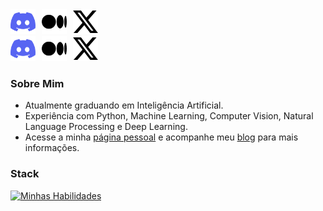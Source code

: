 <div style="display: flex; gap: 10px;">
    <a href="" title="Discord">
        <img src="https://raw.githubusercontent.com/CLorant/readme-social-icons/main/large/colored/discord.svg" alt="Discord" width="40">
    </a>
    <a href="" title="Medium">
        <img src="https://raw.githubusercontent.com/CLorant/readme-social-icons/main/large/colored/medium.svg" alt="Medium" width="40">
    </a>
    <a href="" title="X">
        <img src="https://raw.githubusercontent.com/CLorant/readme-social-icons/main/large/colored/twitter-x.svg" alt="X" width="40">
    </a>
</div>
<div style="display: flex; gap: 10px;">
    <a href="" title="Discord">
        <img src="https://raw.githubusercontent.com/CLorant/readme-social-icons/main/large/colored/discord.svg" alt="Discord" width="40">
    </a>
    <a href="" title="Medium">
        <img src="https://raw.githubusercontent.com/CLorant/readme-social-icons/main/large/colored/medium.svg" alt="Medium" width="40">
    </a>
    <a href="" title="X">
        <img src="https://raw.githubusercontent.com/CLorant/readme-social-icons/main/large/colored/twitter-x.svg" alt="X" width="40">
    </a>
</div>


### Sobre Mim
- Atualmente graduando em Inteligência Artificial.
- Experiência com Python, Machine Learning, Computer Vision, Natural Language Processing e Deep Learning.
- Acesse a minha [página pessoal](https://lucasdnoronha.github.io/site-pessoal/) e acompanhe meu [blog](https://medium.com/@lucasdiasnoronha1) para mais informações.

### Stack
[![Minhas Habilidades](https://skillicons.dev/icons?i=azure,aws,docker,git,githubactions,jenkins,py,vim,anaconda,bash,linux,opencv,pytorch,sklearn,tensorflow)](https://skillicons.dev)

